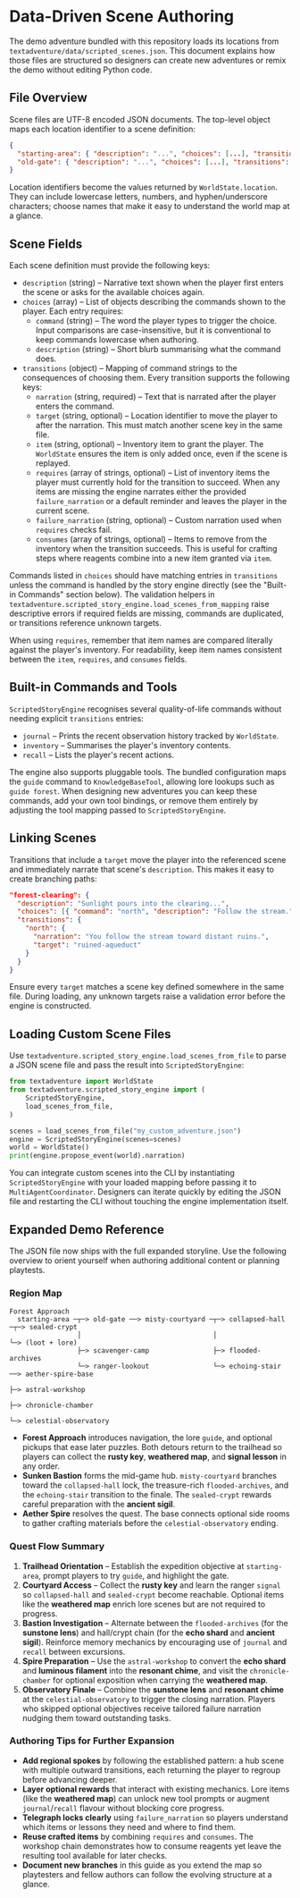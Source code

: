 # Data-Driven Scene Authoring

The demo adventure bundled with this repository loads its locations from
`textadventure/data/scripted_scenes.json`. This document explains how those
files are structured so designers can create new adventures or remix the demo
without editing Python code.

## File Overview

Scene files are UTF-8 encoded JSON documents. The top-level object maps each
location identifier to a scene definition:

```json
{
  "starting-area": { "description": "...", "choices": [...], "transitions": {...} },
  "old-gate": { "description": "...", "choices": [...], "transitions": {...} }
}
```

Location identifiers become the values returned by
`WorldState.location`. They can include lowercase letters, numbers, and
hyphen/underscore characters; choose names that make it easy to understand the
world map at a glance.

## Scene Fields

Each scene definition must provide the following keys:

- `description` (string) – Narrative text shown when the player first enters
  the scene or asks for the available choices again.
- `choices` (array) – List of objects describing the commands shown to the
  player. Each entry requires:
  - `command` (string) – The word the player types to trigger the choice. Input
    comparisons are case-insensitive, but it is conventional to keep commands
    lowercase when authoring.
  - `description` (string) – Short blurb summarising what the command does.
- `transitions` (object) – Mapping of command strings to the consequences of
  choosing them. Every transition supports the following keys:
  - `narration` (string, required) – Text that is narrated after the player
    enters the command.
  - `target` (string, optional) – Location identifier to move the player to
    after the narration. This must match another scene key in the same file.
  - `item` (string, optional) – Inventory item to grant the player. The
    `WorldState` ensures the item is only added once, even if the scene is
    replayed.
  - `requires` (array of strings, optional) – List of inventory items the
    player must currently hold for the transition to succeed. When any items
    are missing the engine narrates either the provided `failure_narration` or
    a default reminder and leaves the player in the current scene.
  - `failure_narration` (string, optional) – Custom narration used when
    `requires` checks fail.
  - `consumes` (array of strings, optional) – Items to remove from the
    inventory when the transition succeeds. This is useful for crafting steps
    where reagents combine into a new item granted via `item`.

Commands listed in `choices` should have matching entries in `transitions`
unless the command is handled by the story engine directly (see the "Built-in
Commands" section below). The validation helpers in
`textadventure.scripted_story_engine.load_scenes_from_mapping` raise descriptive
errors if required fields are missing, commands are duplicated, or transitions
reference unknown targets.

When using `requires`, remember that item names are compared literally against
the player's inventory. For readability, keep item names consistent between
the `item`, `requires`, and `consumes` fields.

## Built-in Commands and Tools

`ScriptedStoryEngine` recognises several quality-of-life commands without
needing explicit `transitions` entries:

- `journal` – Prints the recent observation history tracked by `WorldState`.
- `inventory` – Summarises the player's inventory contents.
- `recall` – Lists the player's recent actions.

The engine also supports pluggable tools. The bundled configuration maps the
`guide` command to `KnowledgeBaseTool`, allowing lore lookups such as `guide
forest`. When designing new adventures you can keep these commands, add your
own tool bindings, or remove them entirely by adjusting the tool mapping passed
to `ScriptedStoryEngine`.

## Linking Scenes

Transitions that include a `target` move the player into the referenced scene
and immediately narrate that scene's `description`. This makes it easy to
create branching paths:

```json
"forest-clearing": {
  "description": "Sunlight pours into the clearing...",
  "choices": [{ "command": "north", "description": "Follow the stream." }],
  "transitions": {
    "north": {
      "narration": "You follow the stream toward distant ruins.",
      "target": "ruined-aqueduct"
    }
  }
}
```

Ensure every `target` matches a scene key defined somewhere in the same file.
During loading, any unknown targets raise a validation error before the engine
is constructed.

## Loading Custom Scene Files

Use `textadventure.scripted_story_engine.load_scenes_from_file` to parse a
JSON scene file and pass the result into `ScriptedStoryEngine`:

```python
from textadventure import WorldState
from textadventure.scripted_story_engine import (
    ScriptedStoryEngine,
    load_scenes_from_file,
)

scenes = load_scenes_from_file("my_custom_adventure.json")
engine = ScriptedStoryEngine(scenes=scenes)
world = WorldState()
print(engine.propose_event(world).narration)
```

You can integrate custom scenes into the CLI by instantiating
`ScriptedStoryEngine` with your loaded mapping before passing it to
`MultiAgentCoordinator`. Designers can iterate quickly by editing the JSON file
and restarting the CLI without touching the engine implementation itself.

## Expanded Demo Reference

The JSON file now ships with the full expanded storyline. Use the following
overview to orient yourself when authoring additional content or planning
playtests.

### Region Map

```
Forest Approach
  starting-area ─┬─> old-gate ──> misty-courtyard ─┬─> collapsed-hall ─┬─> sealed-crypt
                 │                                 │                   └─> (loot + lore)
                 ├─> scavenger-camp                ├─> flooded-archives
                 └─> ranger-lookout                └─> echoing-stair ──> aether-spire-base
                                                                       ├─> astral-workshop
                                                                       ├─> chronicle-chamber
                                                                       └─> celestial-observatory
```

- **Forest Approach** introduces navigation, the lore `guide`, and optional
  pickups that ease later puzzles. Both detours return to the trailhead so
  players can collect the **rusty key**, **weathered map**, and **signal lesson**
  in any order.
- **Sunken Bastion** forms the mid-game hub. `misty-courtyard` branches toward
  the `collapsed-hall` lock, the treasure-rich `flooded-archives`, and the
  `echoing-stair` transition to the finale. The `sealed-crypt` rewards careful
  preparation with the **ancient sigil**.
- **Aether Spire** resolves the quest. The base connects optional side rooms to
  gather crafting materials before the `celestial-observatory` ending.

### Quest Flow Summary

1. **Trailhead Orientation** – Establish the expedition objective at
   `starting-area`, prompt players to try `guide`, and highlight the gate.
2. **Courtyard Access** – Collect the **rusty key** and learn the ranger
   `signal` so `collapsed-hall` and `sealed-crypt` become reachable. Optional
   items like the **weathered map** enrich lore scenes but are not required to
   progress.
3. **Bastion Investigation** – Alternate between the `flooded-archives` (for the
   **sunstone lens**) and hall/crypt chain (for the **echo shard** and **ancient
   sigil**). Reinforce memory mechanics by encouraging use of `journal` and
   `recall` between excursions.
4. **Spire Preparation** – Use the `astral-workshop` to convert the **echo
   shard** and **luminous filament** into the **resonant chime**, and visit the
   `chronicle-chamber` for optional exposition when carrying the **weathered
   map**.
5. **Observatory Finale** – Combine the **sunstone lens** and **resonant chime**
   at the `celestial-observatory` to trigger the closing narration. Players who
   skipped optional objectives receive tailored failure narration nudging them
   toward outstanding tasks.

### Authoring Tips for Further Expansion

- **Add regional spokes** by following the established pattern: a hub scene with
  multiple outward transitions, each returning the player to regroup before
  advancing deeper.
- **Layer optional rewards** that interact with existing mechanics. Lore items
  (like the **weathered map**) can unlock new tool prompts or augment
  `journal`/`recall` flavour without blocking core progress.
- **Telegraph locks clearly** using `failure_narration` so players understand
  which items or lessons they need and where to find them.
- **Reuse crafted items** by combining `requires` and `consumes`. The workshop
  chain demonstrates how to consume reagents yet leave the resulting tool
  available for later checks.
- **Document new branches** in this guide as you extend the map so playtesters
  and fellow authors can follow the evolving structure at a glance.
